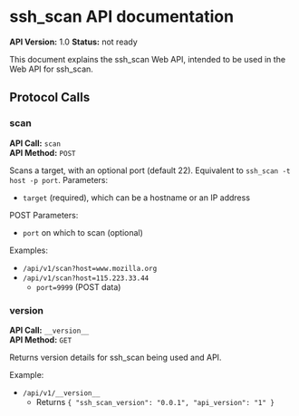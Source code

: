 # ssh_scan API documentation

**API Version:** 1.0
**Status:** not ready

This document explains the ssh_scan Web API, intended to be used in the Web API for ssh_scan.

## Protocol Calls

### scan

**API Call:** `scan` <br>
**API Method:** `POST`

Scans a target, with an optional port (default 22). Equivalent to `ssh_scan -t host -p port`.
Parameters:
* `target` (required), which can be a hostname or an IP address

POST Parameters:
* `port` on which to scan (optional)

Examples:
* `/api/v1/scan?host=www.mozilla.org`
* `/api/v1/scan?host=115.223.33.44`
  * `port=9999` (POST data)

### __version__

**API Call:** `__version__` <br>
**API Method:** `GET`

Returns version details for ssh_scan being used and API.

Example:
* `/api/v1/__version__`
  * Returns `{ "ssh_scan_version": "0.0.1", "api_version": "1" }`
